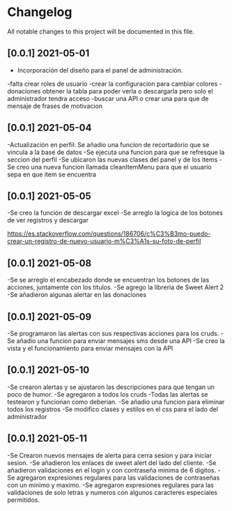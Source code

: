 # Changelog

All notable changes to this project will be documented in this file.

## [0.0.1] 2021-05-01

- Incorporación del diseño para el panel de administración.




-falta crear roles de usuario
-crear la configuracion para cambiar colores
-donaciones obtener la tabla para poder verla o descargarla pero solo el administrador tendra acceso
-buscar una API o crear una para que de mensaje de frases de motivacion






## [0.0.1] 2021-05-04
-Actualización en perfil: Se añadio una funcion de recortadorio que se vincula a la base de datos
-Se ejecuta una funcion para que se refresque la seccion del perfil
-Se ubicaron las nuevas clases del panel y de los items
-Se creo una nueva funcion llamada cleanItemMenu para que el usuario sepa en que item se encuentra

## [0.0.1] 2021-05-05
-Se creo la función de descargar excel
-Se arreglo la logica de los botones de ver registros y descargar



https://es.stackoverflow.com/questions/186706/c%C3%B3mo-puedo-crear-un-registro-de-nuevo-usuario-m%C3%A1s-su-foto-de-perfil


## [0.0.1] 2021-05-08
-Se se arreglo el encabezado donde se encuentran los botones de las acciones, juntamente con los titulos.
-Se agrego la libreria de Sweet Alert 2
-Se añadieron algunas alertar en las donaciones

## [0.0.1] 2021-05-09
-Se programaron las alertas con sus respectivas acciones para los cruds.
-Se añadio una funcion para enviar mensajes sms desde una API
-Se creo la vista y el funcionamiento para enviar mensajes con la API

## [0.0.1] 2021-05-10
-Se crearon alertas y se ajustaron las descripciones para que tengan un poco de humor.
-Se agregaron a todos los cruds
-Todas las alertas se testearon y funcionan como deberian.
-Se añadio una funcion para eliminar todos los registros
-Se modifico clases y estilos en el css para el lado del administrador

## [0.0.1] 2021-05-11
-Se Crearon nuevos mensajes de alerta para cerra sesion y para iniciar sesion.
-Se añadieron los enlaces de sweet alert del lado del cliente.
-Se añadieron validaciones en el login y con contraseña minima de 6 digitos.
-Se agregaron expresiones regulares para las validaciones de contraseñas con un minimo y maximo.
-Se agregaron expresiones regulares para las validaciones de solo letras y numeros con algunos caracteres especiales permitidos.

